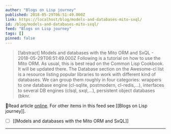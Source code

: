 ```yaml
---
author: "Blogs on Lisp journey"
published: 2018-05-29T06:51:49.000Z
link: https://localhost/blog/models-and-databases-mito-sxql/
id: /blog/models-and-databases-mito-sxql/
feed: "Blogs on Lisp journey"
tags: []
pinned: false
---
```

> [!abstract] Models and databases with the Mito ORM and SxQL - 2018-05-29T06:51:49.000Z
> Following is a tutorial on how to use the Mito ORM. As usual, this is best read on the Common Lisp Cookbook. It will be updated there. The Database section on the Awesome-cl list is a resource listing popular libraries to work with different kind of databases. We can group them roughly in four categories: wrappers to one database engine (cl-sqlite, postmodern, cl-redis,…), interfaces to several DB engines (clsql, sxql,…), persistent object databases (bknr.

🔗Read article [online](https://localhost/blog/models-and-databases-mito-sxql/). For other items in this feed see [[Blogs on Lisp journey]].

- [ ] [[Models and databases with the Mito ORM and SxQL]]
- - -

